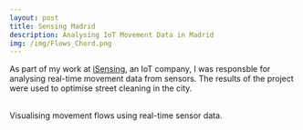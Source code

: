 ```yaml
---
layout: post
title: Sensing Madrid
description: Analysing IoT Movement Data in Madrid
img: /img/Flows_Chord.png
---
```

As part of my work at <a href="http://isensing.co.uk/portfolios/chamberi-district-city-of-madrid/">iSensing</a>, an IoT company, I was responsble for analysing real-time movement data from sensors. The results of the project were used to optimise street cleaning in the city.

<div class="img_row">
	<img class="col one" src="{{ site.baseurl }}/img/Flows_Chord.png" alt="" title=""/>
	<img class="col one" src="{{ site.baseurl }}/img/isensing_barcelonaexpo_bar.jpeg" alt="" title=""/>
	<img class="col one" src="{{ site.baseurl }}/img/madrid_map.png" alt="" title=""/>
</div>
<div class="col three caption">
	Visualising movement flows using real-time sensor data.
</div>
